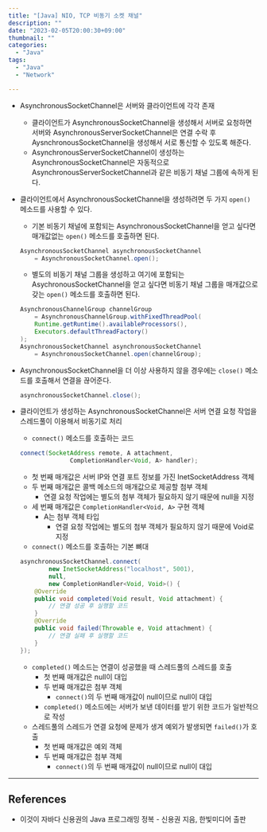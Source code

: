 ```yaml
---
title: "[Java] NIO, TCP 비동기 소켓 채널"
description: ""
date: "2023-02-05T20:00:30+09:00"
thumbnail: ""
categories:
  - "Java"
tags:
  - "Java"
  - "Network"

---
```

<!--more-->

- AsynchronousSocketChannel은 서버와 클라이언트에 각각 존재
    - 클라이언트가 AsynchronousSocketChannel을 생성해서 서버로 요청하면 서버와 AsynchronousServerSocketChannel은 연결 수락 후 AysnchronousSocketChannel을 생성해서 서로 통신할 수 있도록 해준다.
    - AsynchronousServerSocketChannel이 생성하는 AsynchronousSocketChannel은 자동적으로 AsynchronousServerSocketChannel과 같은 비동기 채널 그룹에 속하게 된다.
- 클라이언트에서 AsynchronousSocketChannel을 생성하려면 두 가지 `open()` 메소드를 사용할 수 있다.
    - 기본 비동기 채널에 포함되는 AsynchronousSocketChannel을 얻고 싶다면 매개값없는 `open()` 메소드를 호출하면 된다.
    
    ```java
    AsynchronousSocketChannel asynchronousSocketChannel
    	= AsynchronousSocketChannel.open();
    ```
    
    - 별도의 비동기 채널 그룹을 생성하고 여기에 포함되는 AsychronousSocketChannel을 얻고 싶다면 비동기 채널 그룹을 매개값으로 갖는 `open()` 메소드를 호출하면 된다.
    
    ```java
    AsynchronousChannelGroup channelGroup
    	= AsynchronousChannelGroup.withFixedThreadPool(
    	Runtime.getRuntime().availableProcessors(),
    	Executors.defaultThreadFactory()
    );
    AsynchronousSocketChannel asynchronousSocketChannel
    	= AsynchronousSocketChannel.open(channelGroup);
    ```
    
- AsynchronousSocketChannel을 더 이상 사용하지 않을 경우에는 `close()` 메소드를 호출해서 연결을 끊어준다.
    
    ```java
    asynchronousSocketChannel.close();
    ```
    
- 클라이언트가 생성하는 AsynchronousSocketChannel은 서버 연결 요청 작업을 스레드풀이 이용해서 비동기로 처리
    - `connect()` 메소드를 호출하는 코드
    
    ```java
    connect(SocketAddress remote, A attachment, 
    			  CompletionHandler<Void, A> handler);
    ```
    
    - 첫 번째 매개값은 서버 IP와 연결 포트 정보를 가진 InetSocketAddress 객체
    - 두 번째 매개값은 콜백 메소드의 매개값으로 제공할 첨부 객체
        - 연결 요청 작업에는 별도의 첨부 객체가 필요하지 않기 때문에 null을 지정
    - 세 번째 매개값은 `CompletionHandler<Void, A>` 구현 객체
        - A는 첨부 객체 타입
            - 연결 요청 작업에는 별도의 첨부 객체가 필요하지 않기 때문에 Void로 지정
    - `connect()` 메소드를 호출하는 기본 뼈대
    
    ```java
    asynchronousSocketChannel.connect(
    		new InetSocketAddress("localhost", 5001), 
    		null,
    		new CompletionHandler<Void, Void>() {
    	@Override
    	public void completed(Void result, Void attachment) {
    		// 연결 성공 후 실행할 코드
    	}
    	@Override
    	public void failed(Throwable e, Void attachment) {
    		// 연결 실패 후 실행할 코드
    	}
    }); 
    ```
    
    - `completed()` 메소드는 연결이 성공했을 때 스레드풀의 스레드를 호출
        - 첫 번째 매개값은 null이 대입
        - 두 번째 매개값은 첨부 객체
            - `connect()`의 두 번째 매개값이 null이므로 null이 대입
        - `completed()` 메소드에는 서버가 보낸 데이터를 받기 위한 코드가 일반적으로 작성
    - 스레드풀의 스레드가 연결 요청에 문제가 생겨 예외가 발생되면 `failed()`가 호출
        - 첫 번째 매개값은 예외 객체
        - 두 번째 매개값은 첨부 객체
            - `connect()`의 두 번째 매개값이 null이므로 null이 대입

---

## References

- 이것이 자바다 신용권의 Java 프로그래밍 정복 - 신용권 지음, 한빛미디어 출판